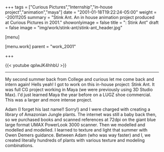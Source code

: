 +++
tags = ["Curious Pictures","Internship","in-house project","animation","maya"]
date = "2001-01-18T19:22:24-05:00"
weight = -20011205
summary = "Stink Ant. An in house animation project produced at Curious Pictures in 2001."
showonlyimage = false
title = ": Stink Ant"
draft = false
image = "img/work/stink-ant/stink-ant_header.jpg"

[menu]

  [menu.work]
    parent = "work_2001"

+++

{{< youtube qplwJK4hhbU >}}

---

My second summer back from College and curious let me come back and intern again! Hells yeah! I got to work on this in-house project: Stink Ant. It was full CG project working in Maya (we were previously using 3D Studio Max). I'd just learned Maya the year before on a LUGZ shoe commercial. This was a larger and more intense project.

Adam (I forget his last name!! Sorry!) and I were charged with creating a library of Amazonian Jungle plants. The internet was still a baby back then, so we purchased books and scanned references at 72dpi on the giant blue large format UMAX PowerLook 3000 scanner. Then we modelled and modelled and modelled. I learned to texture and light that summer with Owen Demers guidance. Between Adam (who was way faster) and I, we created literally hundreds of plants with various texture and modeling combinations.
